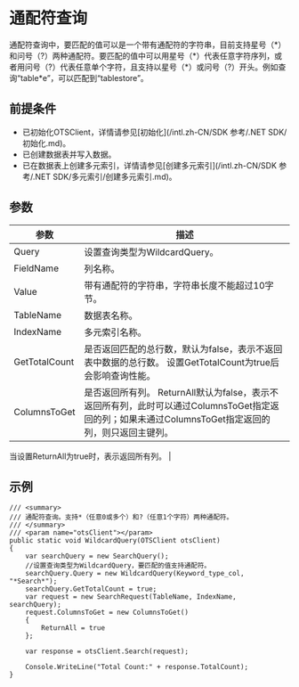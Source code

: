 # 通配符查询

通配符查询中，要匹配的值可以是一个带有通配符的字符串，目前支持星号（\*）和问号（?）两种通配符。要匹配的值中可以用星号（\*）代表任意字符序列，或者用问号（?）代表任意单个字符，且支持以星号（\*）或问号（?）开头。例如查询“table\*e”，可以匹配到“tablestore”。

## 前提条件

-   已初始化OTSClient，详情请参见[初始化](/intl.zh-CN/SDK 参考/.NET SDK/初始化.md)。
-   已创建数据表并写入数据。
-   已在数据表上创建多元索引，详情请参见[创建多元索引](/intl.zh-CN/SDK 参考/.NET SDK/多元索引/创建多元索引.md)。

## 参数

|参数|描述|
|--|--|
|Query|设置查询类型为WildcardQuery。|
|FieldName|列名称。|
|Value|带有通配符的字符串，字符串长度不能超过10字节。|
|TableName|数据表名称。|
|IndexName|多元索引名称。|
|GetTotalCount|是否返回匹配的总行数，默认为false，表示不返回表中数据的总行数。 设置GetTotalCount为true后会影响查询性能。 |
|ColumnsToGet|是否返回所有列。 ReturnAll默认为false，表示不返回所有列，此时可以通过ColumnsToGet指定返回的列；如果未通过ColumnsToGet指定返回的列，则只返回主键列。

当设置ReturnAll为true时，表示返回所有列。 |

## 示例

```
/// <summary>
/// 通配符查询。支持*（任意0或多个）和?（任意1个字符）两种通配符。
/// </summary>
/// <param name="otsClient"></param>
public static void WildcardQuery(OTSClient otsClient)
{
    var searchQuery = new SearchQuery();
    //设置查询类型为WildcardQuery，要匹配的值支持通配符。
    searchQuery.Query = new WildcardQuery(Keyword_type_col, "*Search*");
    searchQuery.GetTotalCount = true;
    var request = new SearchRequest(TableName, IndexName, searchQuery);
    request.ColumnsToGet = new ColumnsToGet()
    {
        ReturnAll = true
    };

    var response = otsClient.Search(request);

    Console.WriteLine("Total Count:" + response.TotalCount);
}
```

